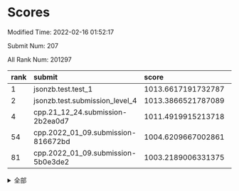 # Scores

Modified Time: 2022-02-16 01:52:17

Submit Num: 207

All Rank Num: 201297

| rank |               submit               |       score        |       sigma        | pk_num |
| :--- | :--------------------------------- | :----------------- | :----------------- | :----- |
| 1    | jsonzb.test.test_1                 | 1013.6617191732787 | 0.8302592295383044 | 3883   |
| 2    | jsonzb.test.submission_level_4     | 1013.3866521787089 | 0.8033926384218878 | 3890   |
| 4    | cpp.21_12_24.submission-2b2ea0d7   | 1011.4919915213718 | 0.773616776414096  | 3888   |
| 54   | cpp.2022_01_09.submission-816672bd | 1004.6209667002861 | 0.7116497050802376 | 3891   |
| 81   | cpp.2022_01_09.submission-5b0e3de2 | 1003.2189006331375 | 0.7110218963228221 | 3891   |


<details>
<summary>全部</summary>

| rank |                 submit                 |       score        |       sigma        | pk_num |
| :--- | :------------------------------------- | :----------------- | :----------------- | :----- |
| 1    | jsonzb.test.test_1                     | 1013.6617191732787 | 0.8302592295383044 | 3883   |
| 2    | jsonzb.test.submission_level_4         | 1013.3866521787089 | 0.8033926384218878 | 3890   |
| 3    | gobigger.level_3.submission_level_3_5  | 1012.050258285277  | 0.7845963753290508 | 3890   |
| 4    | cpp.21_12_24.submission-2b2ea0d7       | 1011.4919915213718 | 0.773616776414096  | 3888   |
| 5    | gobigger.level_3.submission_level_3_45 | 1011.4907392089077 | 0.7739120765774129 | 3889   |
| 6    | gobigger.level_3.submission_level_3_10 | 1011.457879196129  | 0.7847015628398416 | 3894   |
| 7    | gobigger.level_3.submission_level_3_30 | 1011.3759908294214 | 0.7760577669233393 | 3889   |
| 8    | gobigger.level_3.submission_level_3_23 | 1011.1900065677022 | 0.7684668739095505 | 3892   |
| 9    | gobigger.level_3.submission_level_3_1  | 1011.0255632784192 | 0.772279131688512  | 3886   |
| 10   | gobigger.level_3.submission_level_3_20 | 1011.0076058885684 | 0.782636328480975  | 3892   |
| 11   | gobigger.level_3.submission_level_3_39 | 1010.9458385139782 | 0.7452404036165645 | 3892   |
| 12   | gobigger.level_3.submission_level_3_7  | 1010.8975894007241 | 0.7570203056669855 | 3890   |
| 13   | gobigger.level_3.submission_level_3_24 | 1010.782906086432  | 0.750826784066573  | 3890   |
| 14   | gobigger.level_3.submission_level_3_41 | 1010.7643381453619 | 0.7605587559281669 | 3885   |
| 15   | gobigger.level_3.submission_level_3_26 | 1010.7493107303253 | 0.7707589046275453 | 3888   |
| 16   | gobigger.level_3.submission_level_3_16 | 1010.7180109169113 | 0.7586428793201143 | 3892   |
| 17   | gobigger.level_3.submission_level_3_29 | 1010.6349826766052 | 0.7664811078116138 | 3888   |
| 18   | gobigger.level_3.submission_level_3_35 | 1010.6057169686529 | 0.7734123286572903 | 3886   |
| 19   | gobigger.level_3.submission_level_3_38 | 1010.4404065547061 | 0.7730052763938303 | 3890   |
| 20   | gobigger.level_3.submission_level_3_31 | 1010.3335289210147 | 0.7582678879320315 | 3893   |
| 21   | gobigger.level_3.submission_level_3_9  | 1010.263796761886  | 0.7862868237139861 | 3886   |
| 22   | gobigger.level_3.submission_level_3_21 | 1010.1976752501516 | 0.7701686804319039 | 3893   |
| 23   | gobigger.level_3.submission_level_3_17 | 1010.1893178383646 | 0.7685861099917911 | 3892   |
| 24   | gobigger.level_3.submission_level_3_48 | 1010.1639154455206 | 0.7630949752464558 | 3886   |
| 25   | gobigger.level_3.submission_level_3_18 | 1010.1559463336391 | 0.7512043434971913 | 3892   |
| 26   | gobigger.level_3.submission_level_3_2  | 1010.1557459218748 | 0.7847778055576868 | 3893   |
| 27   | gobigger.level_3.submission_level_3_37 | 1010.0670588155881 | 0.7342437865429725 | 3894   |
| 28   | gobigger.level_3.submission_level_3_8  | 1010.0029835065728 | 0.7801494860637083 | 3896   |
| 29   | gobigger.level_3.submission_level_3_14 | 1009.9888775997387 | 0.755812976455618  | 3895   |
| 30   | gobigger.level_3.submission_level_3_32 | 1009.9703245789746 | 0.7633355469621765 | 3885   |
| 31   | gobigger.level_3.submission_level_3_0  | 1009.9527225302834 | 0.8009807762726204 | 3889   |
| 32   | gobigger.level_3.submission_level_3_3  | 1009.7578952159664 | 0.7608231895511224 | 3887   |
| 33   | gobigger.level_3.submission_level_3_36 | 1009.7341812737396 | 0.7484171637513906 | 3895   |
| 34   | gobigger.level_3.submission_level_3_42 | 1009.6978292836137 | 0.7316621022969078 | 3891   |
| 35   | gobigger.level_3.submission_level_3_34 | 1009.6304969670547 | 0.7720096162537451 | 3891   |
| 36   | gobigger.level_3.submission_level_3_4  | 1009.6253879747969 | 0.757343898910946  | 3889   |
| 37   | gobigger.level_3.submission_level_3_28 | 1009.6102699212113 | 0.7518714547422578 | 3889   |
| 38   | gobigger.level_3.submission_level_3_44 | 1009.57860387204   | 0.7486375284832912 | 3889   |
| 39   | gobigger.level_3.submission_level_3_19 | 1009.5252720460501 | 0.7380842748498055 | 3893   |
| 40   | gobigger.level_3.submission_level_3_49 | 1009.472147579204  | 0.747944149300655  | 3888   |
| 41   | gobigger.level_3.submission_level_3_6  | 1009.3927081356157 | 0.7406586462986379 | 3891   |
| 42   | gobigger.level_3.submission_level_3_47 | 1009.3277802081718 | 0.7400797471687829 | 3888   |
| 43   | gobigger.level_3.submission_level_3_13 | 1009.2482214895463 | 0.7630706482283762 | 3893   |
| 44   | gobigger.level_3.submission_level_3_22 | 1009.1878542476439 | 0.7494922932920248 | 3889   |
| 45   | gobigger.level_3.submission_level_3_11 | 1009.1273041273257 | 0.7613036896570416 | 3889   |
| 46   | gobigger.level_3.submission_level_3_43 | 1009.0548222984704 | 0.7221039864768715 | 3890   |
| 47   | gobigger.level_3.submission_level_3_46 | 1008.9825103386746 | 0.7520043573732896 | 3894   |
| 48   | gobigger.level_3.submission_level_3_40 | 1008.9027238722832 | 0.7508389149336024 | 3888   |
| 49   | gobigger.level_3.submission_level_3_15 | 1008.7849549364652 | 0.74257354656122   | 3892   |
| 50   | gobigger.level_3.submission_level_3_25 | 1008.6080367656825 | 0.7364490547139303 | 3889   |
| 51   | gobigger.level_3.submission_level_3_27 | 1008.4390615702027 | 0.748653985563243  | 3890   |
| 52   | gobigger.level_3.submission_level_3_12 | 1008.3139230722909 | 0.7530841974987922 | 3891   |
| 53   | gobigger.level_3.submission_level_3_33 | 1007.7036636211304 | 0.7215758360060915 | 3891   |
| 54   | cpp.2022_01_09.submission-816672bd     | 1004.6209667002861 | 0.7116497050802376 | 3891   |
| 55   | gobigger.level_1.submission_level_1_1  | 1004.6005095011229 | 0.71281442300148   | 3887   |
| 56   | gobigger.level_1.submission_level_1_26 | 1004.4077503717056 | 0.7179248414446686 | 3892   |
| 57   | gobigger.level_1.submission_level_1_4  | 1004.3800619653133 | 0.7243257174896834 | 3893   |
| 58   | gobigger.level_1.submission_level_1_44 | 1004.3230236895331 | 0.7233323692651    | 3888   |
| 59   | gobigger.level_1.submission_level_1_20 | 1004.2770408934866 | 0.7120582996823925 | 3888   |
| 60   | gobigger.level_1.submission_level_1_49 | 1004.2434614812346 | 0.7064438594824481 | 3887   |
| 61   | gobigger.level_1.submission_level_1_24 | 1004.2263252180551 | 0.7240348141674462 | 3887   |
| 62   | gobigger.level_1.submission_level_1_35 | 1004.1468311779917 | 0.714993716840471  | 3884   |
| 63   | gobigger.level_1.submission_level_1_43 | 1004.1433469249649 | 0.7291865103866788 | 3891   |
| 64   | gobigger.level_1.submission_level_1_12 | 1004.0546695690512 | 0.7238039756385114 | 3890   |
| 65   | gobigger.level_1.submission_level_1_40 | 1004.0407680394841 | 0.7131807173855386 | 3892   |
| 66   | gobigger.level_1.submission_level_1_36 | 1003.9761505834828 | 0.7209288032821946 | 3881   |
| 67   | gobigger.level_1.submission_level_1_22 | 1003.9222608320696 | 0.7224882141112612 | 3894   |
| 68   | gobigger.level_1.submission_level_1_13 | 1003.8628470058225 | 0.7309740088757894 | 3890   |
| 69   | gobigger.level_1.submission_level_1_30 | 1003.8255545550951 | 0.7155049950605664 | 3890   |
| 70   | gobigger.level_1.submission_level_1_9  | 1003.7839610909225 | 0.7221308073257937 | 3888   |
| 71   | gobigger.level_1.submission_level_1_34 | 1003.7095326308096 | 0.7190366363866959 | 3886   |
| 72   | gobigger.level_1.submission_level_1_2  | 1003.6011275627243 | 0.7250417161272583 | 3893   |
| 73   | gobigger.level_1.submission_level_1_37 | 1003.5143066861517 | 0.7240754387461731 | 3887   |
| 74   | gobigger.level_1.submission_level_1_47 | 1003.4395019966324 | 0.7276893436502604 | 3889   |
| 75   | gobigger.level_1.submission_level_1_10 | 1003.4369956828302 | 0.717825392816495  | 3890   |
| 76   | gobigger.level_1.submission_level_1_5  | 1003.3920228534025 | 0.7235092187298032 | 3889   |
| 77   | gobigger.level_1.submission_level_1_31 | 1003.298112157653  | 0.7126642499836704 | 3895   |
| 78   | gobigger.level_1.submission_level_1_3  | 1003.2546362374251 | 0.7081293339284939 | 3895   |
| 79   | gobigger.level_1.submission_level_1_21 | 1003.2457409968283 | 0.718400090700308  | 3887   |
| 80   | gobigger.level_1.submission_level_1_33 | 1003.2430581270962 | 0.7250010440519067 | 3890   |
| 81   | cpp.2022_01_09.submission-5b0e3de2     | 1003.2189006331375 | 0.7110218963228221 | 3891   |
| 82   | gobigger.level_1.submission_level_1_15 | 1003.2091457589174 | 0.7105239349886778 | 3889   |
| 83   | gobigger.level_1.submission_level_1_0  | 1003.1724329573782 | 0.7099222068112301 | 3889   |
| 84   | gobigger.level_1.submission_level_1_41 | 1003.1644428766192 | 0.7175037693940697 | 3888   |
| 85   | gobigger.level_1.submission_level_1_48 | 1003.1635030653141 | 0.7275201869257062 | 3885   |
| 86   | gobigger.level_1.submission_level_1_45 | 1003.154402042523  | 0.7089732117337216 | 3892   |
| 87   | gobigger.level_1.submission_level_1_27 | 1003.1532769766727 | 0.7271365029517965 | 3890   |
| 88   | gobigger.level_1.submission_level_1_18 | 1003.110241089751  | 0.7174261669724702 | 3890   |
| 89   | gobigger.level_1.submission_level_1_17 | 1002.9417084347889 | 0.7052047369862453 | 3893   |
| 90   | gobigger.level_1.submission_level_1_16 | 1002.9086210407766 | 0.7342715334221771 | 3895   |
| 91   | gobigger.level_1.submission_level_1_46 | 1002.8652070560813 | 0.7113697416996343 | 3891   |
| 92   | gobigger.level_1.submission_level_1_6  | 1002.7539846718345 | 0.7133480415912876 | 3890   |
| 93   | gobigger.level_1.submission_level_1_11 | 1002.7436757415874 | 0.7134731762243102 | 3890   |
| 94   | gobigger.level_1.submission_level_1_23 | 1002.6436640568013 | 0.707972067502643  | 3892   |
| 95   | gobigger.level_1.submission_level_1_8  | 1002.5431565802205 | 0.7154191614404075 | 3893   |
| 96   | gobigger.level_1.submission_level_1_39 | 1002.437398367714  | 0.7231451622902129 | 3893   |
| 97   | gobigger.level_1.submission_level_1_14 | 1002.3743254807716 | 0.7039876883199769 | 3888   |
| 98   | gobigger.level_1.submission_level_1_7  | 1002.3540440772148 | 0.7086775778524386 | 3893   |
| 99   | gobigger.level_1.submission_level_1_32 | 1002.1659943816002 | 0.7208200947599405 | 3891   |
| 100  | gobigger.level_1.submission_level_1_38 | 1002.1343464004714 | 0.7117739759840849 | 3887   |
| 101  | gobigger.level_1.submission_level_1_19 | 1002.1159191605927 | 0.7147406112711847 | 3886   |
| 102  | gobigger.level_1.submission_level_1_29 | 1002.0452342296638 | 0.7258611326453897 | 3889   |
| 103  | gobigger.level_1.submission_level_1_28 | 1002.0210647984449 | 0.7080174996703577 | 3893   |
| 104  | gobigger.level_1.submission_level_1_42 | 1002.0162751721996 | 0.714619703159802  | 3891   |
| 105  | gobigger.level_1.submission_level_1_25 | 1001.8720762059774 | 0.7009399452456753 | 3889   |
| 106  | gobigger.random.submission_random_25   | 997.417389470682   | 0.703279392488514  | 3890   |
| 107  | gobigger.random.submission_random_17   | 997.3807256490618  | 0.7059468141812376 | 3891   |
| 108  | gobigger.random.submission_random_47   | 997.1264055646734  | 0.7204099572625474 | 3886   |
| 109  | gobigger.random.submission_random_29   | 997.0888504631328  | 0.7037431132798961 | 3885   |
| 110  | gobigger.random.submission_random_21   | 996.8868676231788  | 0.7170628589382878 | 3884   |
| 111  | gobigger.random.submission_random_44   | 996.6575823295373  | 0.7087926333370554 | 3891   |
| 112  | gobigger.random.submission_random_33   | 996.6333843574704  | 0.7174072537598335 | 3887   |
| 113  | gobigger.random.submission_random_0    | 996.624571094879   | 0.7175653179927453 | 3885   |
| 114  | gobigger.random.submission_random_41   | 996.5487454244927  | 0.7155795987696426 | 3894   |
| 115  | gobigger.random.submission_random_2    | 996.4779427195203  | 0.7207096801675485 | 3892   |
| 116  | gobigger.random.submission_random_37   | 996.4606894187034  | 0.7061635934882409 | 3892   |
| 117  | gobigger.random.submission_random_12   | 996.3360896078011  | 0.7231309183030238 | 3889   |
| 118  | gobigger.random.submission_random_43   | 996.3330557605539  | 0.7127498297858479 | 3890   |
| 119  | gobigger.random.submission_random_3    | 996.3173354700946  | 0.7080301504585733 | 3894   |
| 120  | gobigger.random.submission_random_16   | 996.30546581988    | 0.6982077604582292 | 3890   |
| 121  | gobigger.random.submission_random_8    | 996.2632584114933  | 0.7059780320234271 | 3888   |
| 122  | gobigger.random.submission_random_7    | 996.2147570937448  | 0.7181954451359376 | 3891   |
| 123  | gobigger.random.submission_random_40   | 996.2071911471268  | 0.7015382078155881 | 3889   |
| 124  | gobigger.random.submission_random_28   | 996.1360439964508  | 0.7169601825813051 | 3890   |
| 125  | gobigger.random.submission_random_11   | 996.1169619445361  | 0.7151390696409122 | 3892   |
| 126  | gobigger.random.submission_random_14   | 996.0431577722157  | 0.7070777690935575 | 3891   |
| 127  | gobigger.random.submission_random_32   | 995.9376888734415  | 0.7048361119835764 | 3893   |
| 128  | gobigger.random.submission_random_30   | 995.9165692092283  | 0.7141526239781085 | 3891   |
| 129  | gobigger.random.submission_random_42   | 995.8958795377605  | 0.7067951395558418 | 3887   |
| 130  | gobigger.random.submission_random_4    | 995.8916371568023  | 0.7214504405413864 | 3890   |
| 131  | gobigger.random.submission_random_10   | 995.8572358147047  | 0.6951986133005604 | 3889   |
| 132  | gobigger.random.submission_random_39   | 995.8465442775195  | 0.7138421812098895 | 3888   |
| 133  | gobigger.random.submission_random_5    | 995.8345652011179  | 0.7150510001627739 | 3887   |
| 134  | gobigger.random.submission_random_24   | 995.7770136506044  | 0.7054147666823366 | 3893   |
| 135  | gobigger.random.submission_random_46   | 995.7266979987903  | 0.7152452815385411 | 3888   |
| 136  | gobigger.random.submission_random_48   | 995.7232272357143  | 0.7087531598980429 | 3895   |
| 137  | gobigger.random.submission_random_36   | 995.7068655642576  | 0.7165998767377915 | 3883   |
| 138  | gobigger.random.submission_random_23   | 995.6733925862565  | 0.7097749916512488 | 3885   |
| 139  | gobigger.random.submission_random_34   | 995.660068133304   | 0.734597291968649  | 3896   |
| 140  | gobigger.random.submission_random_38   | 995.6160454220308  | 0.6932801556217082 | 3892   |
| 141  | gobigger.random.submission_random_1    | 995.6124272123811  | 0.7259366561255028 | 3886   |
| 142  | gobigger.random.submission_random_6    | 995.5741163131527  | 0.7028946471288774 | 3891   |
| 143  | gobigger.random.submission_random_26   | 995.5681062781715  | 0.7338963096859713 | 3893   |
| 144  | gobigger.random.submission_random_31   | 995.522596962924   | 0.7005727194662089 | 3886   |
| 145  | gobigger.random.submission_random_9    | 995.5214197136311  | 0.7012561274656265 | 3892   |
| 146  | gobigger.random.submission_random_15   | 995.4627643166216  | 0.7129190126144351 | 3890   |
| 147  | gobigger.random.submission_random_18   | 995.4384228798413  | 0.726719443917853  | 3891   |
| 148  | gobigger.random.submission_random_20   | 995.4041672327645  | 0.7025937709504976 | 3888   |
| 149  | gobigger.random.submission_random_45   | 995.3299744670265  | 0.7230267781241635 | 3889   |
| 150  | gobigger.random.submission_random_19   | 995.1615687890367  | 0.7114313658229591 | 3893   |
| 151  | gobigger.random.submission_random_49   | 995.0456219071432  | 0.7129409001327519 | 3886   |
| 152  | gobigger.random.submission_random_13   | 994.9548573279077  | 0.7133170334644443 | 3893   |
| 153  | gobigger.random.submission_random_22   | 994.8842062007959  | 0.7269805626692609 | 3893   |
| 154  | gobigger.random.submission_random_27   | 994.6500150387033  | 0.7026969135902891 | 3893   |
| 155  | gobigger.random.submission_random_35   | 994.4701164749664  | 0.7223032806944243 | 3884   |
| 156  | gobigger.level_2.submission_level_2_26 | 994.2246369789482  | 0.7358483057487014 | 3891   |
| 157  | gobigger.level_2.submission_level_2_39 | 994.1602280248413  | 0.719755336366702  | 3886   |
| 158  | gobigger.level_2.submission_level_2_31 | 993.9497844863956  | 0.7236350893448789 | 3890   |
| 159  | gobigger.level_2.submission_level_2_4  | 993.9174052604877  | 0.7187419030561795 | 3888   |
| 160  | gobigger.level_2.submission_level_2_30 | 993.8079064807323  | 0.7382685601441875 | 3888   |
| 161  | gobigger.level_2.submission_level_2_9  | 993.6897659735898  | 0.7185386711514797 | 3893   |
| 162  | gobigger.level_2.submission_level_2_2  | 993.5176102982704  | 0.7346884280882798 | 3886   |
| 163  | gobigger.level_2.submission_level_2_27 | 993.4369334071633  | 0.7224874220523192 | 3885   |
| 164  | gobigger.level_2.submission_level_2_37 | 993.3642948728556  | 0.7357119251388128 | 3887   |
| 165  | gobigger.level_2.submission_level_2_23 | 993.3151384734905  | 0.7212943043366068 | 3888   |
| 166  | gobigger.level_2.submission_level_2_21 | 993.0591374603636  | 0.7470754891347665 | 3890   |
| 167  | gobigger.level_2.submission_level_2_10 | 992.8459929626943  | 0.7590288288059976 | 3886   |
| 168  | gobigger.level_2.submission_level_2_6  | 992.6946274145826  | 0.7544995034587874 | 3893   |
| 169  | gobigger.level_2.submission_level_2_1  | 992.6836646720654  | 0.7233303682475283 | 3890   |
| 170  | gobigger.level_2.submission_level_2_33 | 992.6392378764649  | 0.7354815636458073 | 3893   |
| 171  | gobigger.level_2.submission_level_2_29 | 992.5934417930632  | 0.7572066728702621 | 3889   |
| 172  | gobigger.level_2.submission_level_2_34 | 992.4162594229614  | 0.7346264111625342 | 3896   |
| 173  | gobigger.level_2.submission_level_2_16 | 992.413566699671   | 0.7523256319975639 | 3889   |
| 174  | gobigger.level_2.submission_level_2_5  | 992.4065615870944  | 0.7350636620651196 | 3893   |
| 175  | gobigger.level_2.submission_level_2_49 | 992.3681454613219  | 0.737487625809854  | 3889   |
| 176  | gobigger.level_2.submission_level_2_44 | 992.3358059559844  | 0.756635422717553  | 3893   |
| 177  | gobigger.level_2.submission_level_2_15 | 992.197547834247   | 0.7381228303982724 | 3887   |
| 178  | gobigger.level_2.submission_level_2_18 | 992.1965055743742  | 0.7244007277390078 | 3887   |
| 179  | gobigger.level_2.submission_level_2_22 | 992.1927777008431  | 0.7367998098023889 | 3887   |
| 180  | gobigger.level_2.submission_level_2_24 | 992.1556941670116  | 0.7388088546990829 | 3883   |
| 181  | gobigger.level_2.submission_level_2_45 | 992.0150230305228  | 0.7265499099065162 | 3887   |
| 182  | gobigger.level_2.submission_level_2_8  | 991.9869947324354  | 0.734140334633957  | 3893   |
| 183  | gobigger.level_2.submission_level_2_7  | 991.9140026637594  | 0.7448270927681184 | 3888   |
| 184  | gobigger.level_2.submission_level_2_40 | 991.8333958867646  | 0.7342147022657134 | 3888   |
| 185  | gobigger.level_2.submission_level_2_46 | 991.7837945368866  | 0.7647506623415573 | 3894   |
| 186  | gobigger.level_2.submission_level_2_19 | 991.7276426724845  | 0.743451324419796  | 3892   |
| 187  | gobigger.level_2.submission_level_2_36 | 991.6773513242142  | 0.7603307507085303 | 3893   |
| 188  | gobigger.level_2.submission_level_2_43 | 991.5908196140706  | 0.7387650475849767 | 3887   |
| 189  | gobigger.level_2.submission_level_2_11 | 991.477393370595   | 0.761178811618325  | 3889   |
| 190  | gobigger.level_2.submission_level_2_41 | 991.4673896691324  | 0.7788360722496387 | 3895   |
| 191  | gobigger.level_2.submission_level_2_28 | 991.3581963404346  | 0.748817133808545  | 3890   |
| 192  | gobigger.level_2.submission_level_2_48 | 991.3553034406908  | 0.7601374150477671 | 3891   |
| 193  | gobigger.level_2.submission_level_2_35 | 991.319174782746   | 0.7553388538199794 | 3892   |
| 194  | gobigger.level_2.submission_level_2_47 | 991.2468000252318  | 0.7592614351462513 | 3884   |
| 195  | gobigger.level_2.submission_level_2_17 | 991.127852971964   | 0.7614586552038756 | 3892   |
| 196  | gobigger.level_2.submission_level_2_25 | 991.1209727155464  | 0.746641849942793  | 3890   |
| 197  | gobigger.level_2.submission_level_2_38 | 990.9496435189988  | 0.7383998129747862 | 3893   |
| 198  | gobigger.level_2.submission_level_2_12 | 990.7951848215002  | 0.7445572664279743 | 3892   |
| 199  | gobigger.level_2.submission_level_2_42 | 990.6424896999373  | 0.7800547629121313 | 3889   |
| 200  | gobigger.level_2.submission_level_2_32 | 990.6398043081308  | 0.7703295163584075 | 3891   |
| 201  | gobigger.level_2.submission_level_2_0  | 990.5611961328387  | 0.7790844480757391 | 3888   |
| 202  | gobigger.level_2.submission_level_2_20 | 990.4887187216399  | 0.7475689577767116 | 3889   |
| 203  | gobigger.level_2.submission_level_2_14 | 990.3790805949601  | 0.7412350631642737 | 3893   |
| 204  | gobigger.level_2.submission_level_2_13 | 990.0848882540721  | 0.7556158830248042 | 3887   |
| 205  | gobigger.level_2.submission_level_2_3  | 989.9101389843349  | 0.7754611960016229 | 3893   |
| 206  | gobigger.none.submission_none_1        | 979.1479674070575  | 1.263920640347943  | 3884   |
| 207  | gobigger.none.submission_none_0        | 976.2341450297758  | 1.4599663953506716 | 3887   |

</details>